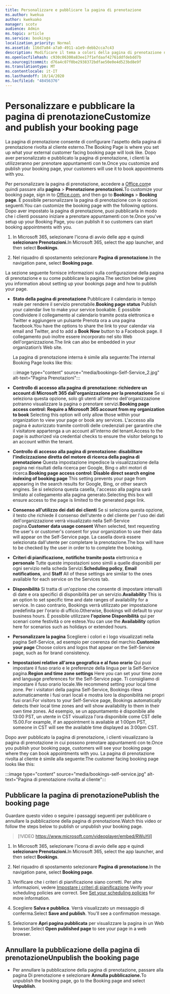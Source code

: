 ```yaml
---
title: Personalizzare e pubblicare la pagina di prenotazione
ms.author: kwekua
author: kwekuako
manager: scotv
audience: Admin
ms.topic: article
ms.service: bookings
localization_priority: Normal
ms.assetid: 116d7a84-a7a0-4911-a1e9-debb2cca7c43
description: Modificare il tema a colori della pagina di prenotazione nell'app Microsoft Bookings.
ms.openlocfilehash: c930c06300a83ee17f1efdaaf42761ddfdebdd7b
ms.sourcegitcommit: d76a4c07f0be2938372bdfae50e0e4d523bd8e9f
ms.translationtype: MT
ms.contentlocale: it-IT
ms.lasthandoff: 10/14/2020
ms.locfileid: "48456376"
---
```

# <a name="customize-and-publish-your-booking-page"></a><span data-ttu-id="6bdf5-103">Personalizzare e pubblicare la pagina di prenotazione</span><span class="sxs-lookup"><span data-stu-id="6bdf5-103">Customize and publish your booking page</span></span>

<span data-ttu-id="6bdf5-104">La pagina di prenotazione consente di configurare l'aspetto della pagina di prenotazione rivolta al cliente esterno.</span><span class="sxs-lookup"><span data-stu-id="6bdf5-104">The Booking Page is where you set up what your external customer facing booking page will look like.</span></span> <span data-ttu-id="6bdf5-105">Dopo aver personalizzato e pubblicato la pagina di prenotazione, i clienti la utilizzeranno per prenotare appuntamenti con te.</span><span class="sxs-lookup"><span data-stu-id="6bdf5-105">Once you customize and publish your booking page, your customers will use it to book appointments with you.</span></span>

<span data-ttu-id="6bdf5-106">Per personalizzare la pagina di prenotazione, accedere a [Office.com](https://office.com)e quindi passare alla **pagina** \> **Prenotazione prenotazioni.**</span><span class="sxs-lookup"><span data-stu-id="6bdf5-106">To customize your booking page, sign in to [Office.com](https://office.com), and then go to **Bookings** \> **Booking page**.</span></span> <span data-ttu-id="6bdf5-107">È possibile personalizzare la pagina di prenotazione con le opzioni seguenti.</span><span class="sxs-lookup"><span data-stu-id="6bdf5-107">You can customize the booking page with the following options.</span></span> <span data-ttu-id="6bdf5-108">Dopo aver impostato la pagina di prenotazione, puoi pubblicarla in modo che i clienti possano iniziare a prenotare appuntamenti con te.</span><span class="sxs-lookup"><span data-stu-id="6bdf5-108">Once you've setup up your Booking Page, you can publish it so customers can start booking appointments with you.</span></span>

1. <span data-ttu-id="6bdf5-109">In Microsoft 365, selezionare l'icona di avvio delle app e quindi **selezionare Prenotazioni.**</span><span class="sxs-lookup"><span data-stu-id="6bdf5-109">In Microsoft 365, select the app launcher, and then select **Bookings**.</span></span>

2. <span data-ttu-id="6bdf5-110">Nel riquadro di spostamento selezionare **Pagina di prenotazione**.</span><span class="sxs-lookup"><span data-stu-id="6bdf5-110">In the navigation pane, select **Booking page**.</span></span>

<span data-ttu-id="6bdf5-111">La sezione seguente fornisce informazioni sulla configurazione della pagina di prenotazione e su come pubblicare la pagina.</span><span class="sxs-lookup"><span data-stu-id="6bdf5-111">The section below gives you information about setting up your bookings page and how to publish your page.</span></span>

- <span data-ttu-id="6bdf5-112">**Stato della pagina di prenotazione** Pubblicare il calendario in tempo reale per rendere il servizio prenotabile.</span><span class="sxs-lookup"><span data-stu-id="6bdf5-112">**Booking page status** Publish your calendar live to make your service bookable.</span></span> <span data-ttu-id="6bdf5-113">È possibile condividere il collegamento al calendario tramite posta elettronica  e Twitter e aggiungere un pulsante Prenota ora a una pagina facebook.</span><span class="sxs-lookup"><span data-stu-id="6bdf5-113">You have the options to share the link to your calendar via email and Twitter, and to add a **Book Now** button to a Facebook page.</span></span> <span data-ttu-id="6bdf5-114">Il collegamento può inoltre essere incorporato nel sito Web dell'organizzazione.</span><span class="sxs-lookup"><span data-stu-id="6bdf5-114">The link can also be embedded in your organization’s Web site.</span></span>

    <span data-ttu-id="6bdf5-115">La pagina di prenotazione interna è simile alla seguente:</span><span class="sxs-lookup"><span data-stu-id="6bdf5-115">The internal Booking Page looks like this:</span></span>

    :::image type="content" source="media/bookings-Self-Service_2.jpg" alt-text="Pagina Prenotazioni":::

- <span data-ttu-id="6bdf5-117">**Controllo di accesso alla pagina di prenotazione: richiedere un account di Microsoft 365 dall'organizzazione per la prenotazione**  Se si seleziona questa opzione, solo gli utenti all'interno dell'organizzazione potranno visualizzare la pagina o prenotare servizi.</span><span class="sxs-lookup"><span data-stu-id="6bdf5-117">**Booking page access control: Require a Microsoft 365 account from my organization to book**  Selecting this option will only allow those within your organization to view your page or book any services.</span></span> <span data-ttu-id="6bdf5-118">L'accesso alla pagina è autorizzato tramite controlli delle credenziali per garantire che il visitatore appartenga a un account all'interno del tenant.</span><span class="sxs-lookup"><span data-stu-id="6bdf5-118">Access to the page is authorized via credential checks to ensure the visitor belongs to an account within the tenant.</span></span>

- <span data-ttu-id="6bdf5-119">**Controllo di accesso alla pagina di prenotazione: disabilitare l'indicizzazione diretta del motore di ricerca della pagina di prenotazione** Questa impostazione impedisce la visualizzazione della pagina nei risultati della ricerca per Google, Bing o altri motori di ricerca.</span><span class="sxs-lookup"><span data-stu-id="6bdf5-119">**Booking page access control: Disable direct search engine indexing of booking page** This setting prevents your page from appearing in the search results for Google, Bing, or other search engines.</span></span> <span data-ttu-id="6bdf5-120">Se si seleziona questa casella, l'accesso alla pagina sarà limitato al collegamento alla pagina generato.</span><span class="sxs-lookup"><span data-stu-id="6bdf5-120">Selecting this box will ensure access to the page is limited to the generated page link.</span></span>

- <span data-ttu-id="6bdf5-121">**Consenso all'utilizzo dei dati dei clienti** Se si seleziona questa opzione, il testo che richiede il consenso dell'utente o del cliente per l'uso dei dati dell'organizzazione verrà visualizzato nella Self-Service pagina.</span><span class="sxs-lookup"><span data-stu-id="6bdf5-121">**Customer data usage consent** When selected, text requesting the user's or customer's consent for your organization to use their data will appear on the Self-Service page.</span></span> <span data-ttu-id="6bdf5-122">La casella dovrà essere selezionata dall'utente per completare la prenotazione.</span><span class="sxs-lookup"><span data-stu-id="6bdf5-122">The box will have to be checked by the user in order to to complete the booking.</span></span>

- <span data-ttu-id="6bdf5-123">**Criteri di pianificazione,** **notifiche tramite posta** elettronica e **personale** Tutte queste impostazioni sono simili a quelle disponibili per ogni servizio nella scheda Servizi.</span><span class="sxs-lookup"><span data-stu-id="6bdf5-123">**Scheduling policy**, **Email notifications**, and **Staff** All of these settings are similar to the ones available for each service on the Services tab.</span></span>

- <span data-ttu-id="6bdf5-124">**Disponibilità** Si tratta di un'opzione che consente di impostare intervalli di date e ora specifici di disponibilità per un servizio.</span><span class="sxs-lookup"><span data-stu-id="6bdf5-124">**Availability** This is an option to set specific time and date ranges of availability for a service.</span></span> <span data-ttu-id="6bdf5-125">In caso contrario, Bookings verrà utilizzato per impostazione predefinita per l'orario di ufficio.</span><span class="sxs-lookup"><span data-stu-id="6bdf5-125">Otherwise, Bookings will default to your business hours.</span></span> <span data-ttu-id="6bdf5-126">È possibile utilizzare **l'opzione Disponibilità** qui per scenari come festività o ore estese.</span><span class="sxs-lookup"><span data-stu-id="6bdf5-126">You can use the **Availability** option here for scenarios such as holidays or extended hours.</span></span>

- <span data-ttu-id="6bdf5-127">**Personalizzare la pagina** Scegliere i colori e i logo visualizzati nella pagina Self-Service, ad esempio per coerenza del marchio.</span><span class="sxs-lookup"><span data-stu-id="6bdf5-127">**Customize your page** Choose colors and logos that appear on the Self-Service page, such as for brand consistency.</span></span>

- <span data-ttu-id="6bdf5-128">**Impostazioni relative all'area geografica e al fuso orario** Qui puoi impostare il fuso orario e le preferenze della lingua per la Self-Service pagina.</span><span class="sxs-lookup"><span data-stu-id="6bdf5-128">**Region and time zone settings** Here you can set your time zone and language preferences for the Self-Service page.</span></span> <span data-ttu-id="6bdf5-129">Ti consigliamo di impostare il fuso orario locale.</span><span class="sxs-lookup"><span data-stu-id="6bdf5-129">We recommend setting your local time zone.</span></span> <span data-ttu-id="6bdf5-130">Per i visitatori della pagina Self-Service, Bookings rileva automaticamente i fusi orari locali e mostra loro la disponibilità nei propri fusi orari.</span><span class="sxs-lookup"><span data-stu-id="6bdf5-130">For visitors to your Self-Service page, Bookings automatically detects their local time zones and will show availability to them in their own time zones.</span></span> <span data-ttu-id="6bdf5-131">Ad esempio, se un appuntamento è disponibile alle 13:00 PST, un utente in CST visualizza l'ora disponibile come CST delle 15.00.</span><span class="sxs-lookup"><span data-stu-id="6bdf5-131">For example, if an appointment is available at 1:00pm PST, someone in CST will see the available time displayed as 3:00pm CST.</span></span>

<span data-ttu-id="6bdf5-132">Dopo aver pubblicato la pagina di prenotazione, i clienti visualizzano la pagina di prenotazione in cui possono prenotare appuntamenti con te.</span><span class="sxs-lookup"><span data-stu-id="6bdf5-132">Once you publish your booking page, customers will see your booking page where they can book appointments with you.</span></span> <span data-ttu-id="6bdf5-133">La pagina di prenotazione rivolta al cliente è simile alla seguente:</span><span class="sxs-lookup"><span data-stu-id="6bdf5-133">The customer facing booking page looks like this:</span></span>

:::image type="content" source="media/bookings-self-service.jpg" alt-text="Pagina di prenotazione rivolta al cliente":::

## <a name="publish-the-booking-page"></a><span data-ttu-id="6bdf5-135">Pubblicare la pagina di prenotazione</span><span class="sxs-lookup"><span data-stu-id="6bdf5-135">Publish the booking page</span></span>

<span data-ttu-id="6bdf5-136">Guardare questo video o seguire i passaggi seguenti per pubblicare o annullare la pubblicazione della pagina di prenotazione.</span><span class="sxs-lookup"><span data-stu-id="6bdf5-136">Watch this video or follow the steps below to publish or unpublish your booking page.</span></span>

> [!VIDEO https://www.microsoft.com/videoplayer/embed/RWuYil]

1. <span data-ttu-id="6bdf5-137">In Microsoft 365, selezionare l'icona di avvio delle app e quindi **selezionare Prenotazioni.**</span><span class="sxs-lookup"><span data-stu-id="6bdf5-137">In Microsoft 365, select the app launcher, and then select **Bookings**.</span></span>

1. <span data-ttu-id="6bdf5-138">Nel riquadro di spostamento selezionare **Pagina di prenotazione**.</span><span class="sxs-lookup"><span data-stu-id="6bdf5-138">In the navigation pane, select **Booking page**.</span></span>

1. <span data-ttu-id="6bdf5-p110">Verificare che i criteri di pianificazione siano corretti. Per altre informazioni, vedere [Impostare i criteri di pianificazione](set-scheduling-policies.md).</span><span class="sxs-lookup"><span data-stu-id="6bdf5-p110">Verify your scheduling policies are correct. See [Set your scheduling policies](set-scheduling-policies.md) for more information.</span></span>

1. <span data-ttu-id="6bdf5-p111">Scegliere **Salva e pubblica**. Verrà visualizzato un messaggio di conferma.</span><span class="sxs-lookup"><span data-stu-id="6bdf5-p111">Select **Save and publish**. You'll see a confirmation message.</span></span>

1. <span data-ttu-id="6bdf5-143">Selezionare **Apri pagina pubblicata** per visualizzare la pagina in un Web browser.</span><span class="sxs-lookup"><span data-stu-id="6bdf5-143">Select **Open published page** to see your page in a web browser.</span></span>

## <a name="unpublish-the-booking-page"></a><span data-ttu-id="6bdf5-144">Annullare la pubblicazione della pagina di prenotazione</span><span class="sxs-lookup"><span data-stu-id="6bdf5-144">Unpublish the booking page</span></span>

 - <span data-ttu-id="6bdf5-145">Per annullare la pubblicazione della pagina di prenotazione, passare alla pagina Di prenotazione e selezionare **Annulla pubblicazione.**</span><span class="sxs-lookup"><span data-stu-id="6bdf5-145">To unpublish the booking page, go to the Booking page and select **Unpublish**.</span></span>
